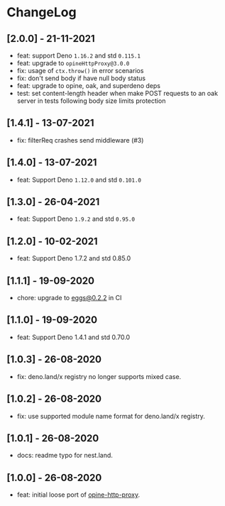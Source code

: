 # ChangeLog

## [2.0.0] - 21-11-2021

- feat: support Deno `1.16.2` and std `0.115.1`
- feat: upgrade to `opineHttpProxy@3.0.0`
- fix: usage of `ctx.throw()` in error scenarios
- fix: don't send body if have null body status
- feat: upgrade to opine, oak, and superdeno deps
- test: set content-length header when make POST requests to an oak server in tests following body size limits protection

## [1.4.1] - 13-07-2021

- fix: filterReq crashes send middleware (#3)

## [1.4.0] - 13-07-2021

- feat: Support Deno `1.12.0` and std `0.101.0`

## [1.3.0] - 26-04-2021

- feat: Support Deno `1.9.2` and std `0.95.0`

## [1.2.0] - 10-02-2021

- feat: Support Deno 1.7.2 and std 0.85.0

## [1.1.1] - 19-09-2020

- chore: upgrade to eggs@0.2.2 in CI

## [1.1.0] - 19-09-2020

- feat: Support Deno 1.4.1 and std 0.70.0

## [1.0.3] - 26-08-2020

- fix: deno.land/x registry no longer supports mixed case.

## [1.0.2] - 26-08-2020

- fix: use supported module name format for deno.land/x registry.

## [1.0.1] - 26-08-2020

- docs: readme typo for nest.land.

## [1.0.0] - 26-08-2020

- feat: initial loose port of [opine-http-proxy](https://github.com/asos-craigmorten/opine-http-proxy).
